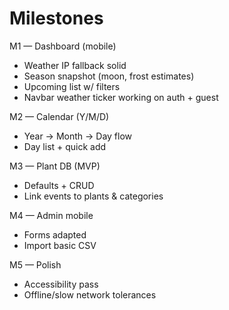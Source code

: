 # Milestones

M1 — Dashboard (mobile)

- Weather IP fallback solid
- Season snapshot (moon, frost estimates)
- Upcoming list w/ filters
- Navbar weather ticker working on auth + guest

M2 — Calendar (Y/M/D)

- Year → Month → Day flow
- Day list + quick add

M3 — Plant DB (MVP)

- Defaults + CRUD
- Link events to plants & categories

M4 — Admin mobile

- Forms adapted
- Import basic CSV

M5 — Polish

- Accessibility pass
- Offline/slow network tolerances
